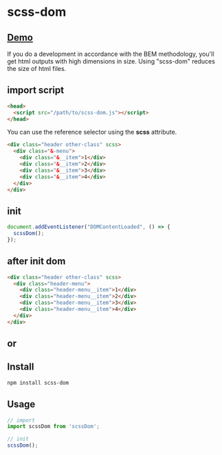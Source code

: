 # scss-dom

## [Demo](https://codesandbox.io/s/5362v6rzvk?fontsize=14)
If you do a development in accordance with the BEM methodology, you'll get html outputs with high dimensions in size. Using "scss-dom" reduces the size of html files.


## import script
```html
<head>
  <script src="/path/to/scss-dom.js"></script>
</head>
```

You can use the reference selector using the **scss** attribute.
```html
<div class="header other-class" scss>
  <div class="&-menu">
    <div class="&__item">1</div>
    <div class="&__item">2</div>
    <div class="&__item">3</div>
    <div class="&__item">4</div>
  </div>
</div>
```

## init
```js
document.addEventListener("DOMContentLoaded", () => {
  scssDom();
});
```

## after init dom

```html
<div class="header other-class" scss>
  <div class="header-menu">
    <div class="header-menu__item">1</div>
    <div class="header-menu__item">2</div>
    <div class="header-menu__item">3</div>
    <div class="header-menu__item">4</div>
  </div>
</div>
```

## or

## Install

```sh
npm install scss-dom
```

## Usage
```js
// import
import scssDom from 'scssDom';

// init
scssDom();
```